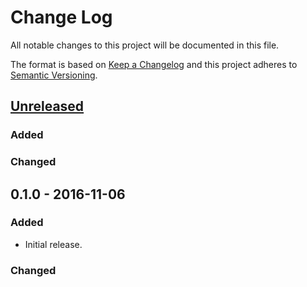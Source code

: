 # Change Log

All notable changes to this project will be documented in this file.

The format is based on [Keep a Changelog](http://keepachangelog.com/) and this
project adheres to [Semantic Versioning](http://semver.org/).

## [Unreleased]
### Added

### Changed

## 0.1.0 - 2016-11-06
### Added
- Initial release.

### Changed

[Unreleased]: https://github.com/brandur/redis-throttle/compare/v0.1.0...HEAD
[0.1.0]: https://github.com/brandur/redis-throttle/compare/v0.0.8...v0.1.0

